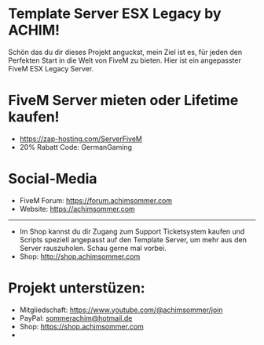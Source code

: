 # Template Server ESX Legacy by ACHIM!

Schön das du dir dieses Projekt anguckst, mein Ziel ist es, für jeden den Perfekten Start in die Welt von FiveM zu bieten. Hier ist ein angepasster FiveM ESX Legacy Server. 

# FiveM Server mieten oder Lifetime kaufen!
- https://zap-hosting.com/ServerFiveM
- 20% Rabatt Code: GermanGaming

# Social-Media

- FiveM Forum: https://forum.achimsommer.com
- Website: https://achimsommer.com
-----------------------------------------
- Im Shop kannst du dir Zugang zum Support Ticketsystem kaufen und Scripts speziell angepasst auf den Template Server, um mehr aus den Server rauszuholen. Schau gerne mal vorbei.
- Shop: http://shop.achimsommer.com

# Projekt unterstüzen:
- Mitgliedschaft: https://www.youtube.com/@achimsommer/join
- PayPal: sommerachim@hotmail.de
- Shop: https://shop.achimsommer.com
- 
